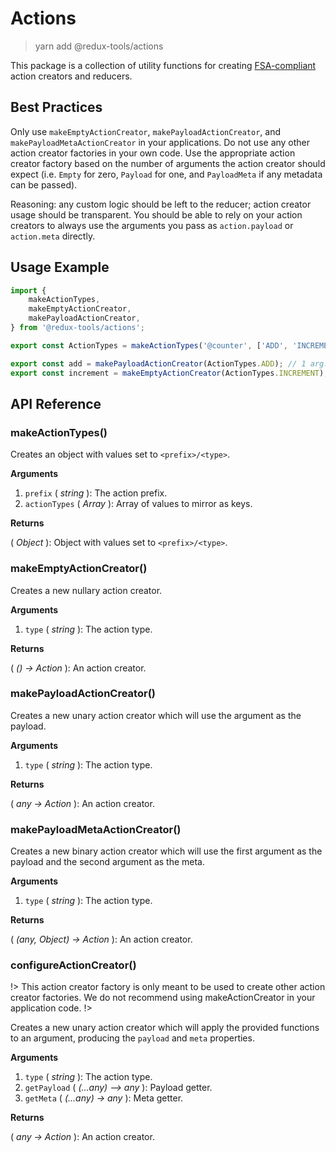 # Actions

> yarn add @redux-tools/actions

This package is a collection of utility functions for creating [FSA-compliant](https://github.com/redux-utilities/flux-standard-action) action creators and reducers.

## Best Practices

Only use `makeEmptyActionCreator`, `makePayloadActionCreator`, and `makePayloadMetaActionCreator` in your applications. Do not use any other action creator factories in your own code. Use the appropriate action creator factory based on the number of arguments the action creator should expect (i.e. `Empty` for zero, `Payload` for one, and `PayloadMeta` if any metadata can be passed).

Reasoning: any custom logic should be left to the reducer; action creator usage should be transparent. You should be able to rely on your action creators to always use the arguments you pass as `action.payload` or `action.meta` directly.

## Usage Example

```js
import {
	makeActionTypes,
	makeEmptyActionCreator,
	makePayloadActionCreator,
} from '@redux-tools/actions';

export const ActionTypes = makeActionTypes('@counter', ['ADD', 'INCREMENT']);

export const add = makePayloadActionCreator(ActionTypes.ADD); // 1 arg.
export const increment = makeEmptyActionCreator(ActionTypes.INCREMENT); // 0 args.
```

## API Reference

### makeActionTypes()

Creates an object with values set to `<prefix>/<type>`.

**Arguments**

1. `prefix` ( _string_ ): The action prefix.
2. `actionTypes` ( _Array_ ): Array of values to mirror as keys.

**Returns**

( _Object_ ): Object with values set to `<prefix>/<type>`.

### makeEmptyActionCreator()

Creates a new nullary action creator.

**Arguments**

1. `type` ( _string_ ): The action type.

**Returns**

( _() -> Action_ ): An action creator.

### makePayloadActionCreator()

Creates a new unary action creator which will use the argument as the payload.

**Arguments**

1. `type` ( _string_ ): The action type.

**Returns**

( _any -> Action_ ): An action creator.

### makePayloadMetaActionCreator()

Creates a new binary action creator which will use the first argument as the payload and the second argument as the meta.

**Arguments**

1. `type` ( _string_ ): The action type.

**Returns**

( _(any, Object) -> Action_ ): An action creator.

### configureActionCreator()

!> This action creator factory is only meant to be used to create other action creator factories. We do not recommend using makeActionCreator in your application code.
!>

Creates a new unary action creator which will apply the provided functions to an argument, producing
the `payload` and `meta` properties.

**Arguments**

1. `type` ( _string_ ): The action type.
2. `getPayload` ( _(...any) –> any_ ): Payload getter.
3. `getMeta` ( _(...any) -> any_ ): Meta getter.

**Returns**

( _any -> Action_ ): An action creator.
